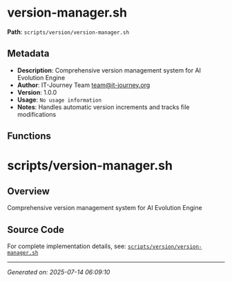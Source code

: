 # version-manager.sh

**Path**: `scripts/version/version-manager.sh`

## Metadata

- **Description**: Comprehensive version management system for AI Evolution Engine
- **Author**: IT-Journey Team <team@it-journey.org>
- **Version**: 1.0.0
- **Usage**: `No usage information`
- **Notes**: Handles automatic version increments and tracks file modifications

## Functions

# scripts/version-manager.sh

## Overview

Comprehensive version management system for AI Evolution Engine


## Source Code

For complete implementation details, see: [`scripts/version/version-manager.sh`](../../scripts/version/version-manager.sh)

---
*Generated on: 2025-07-14 06:09:10*
